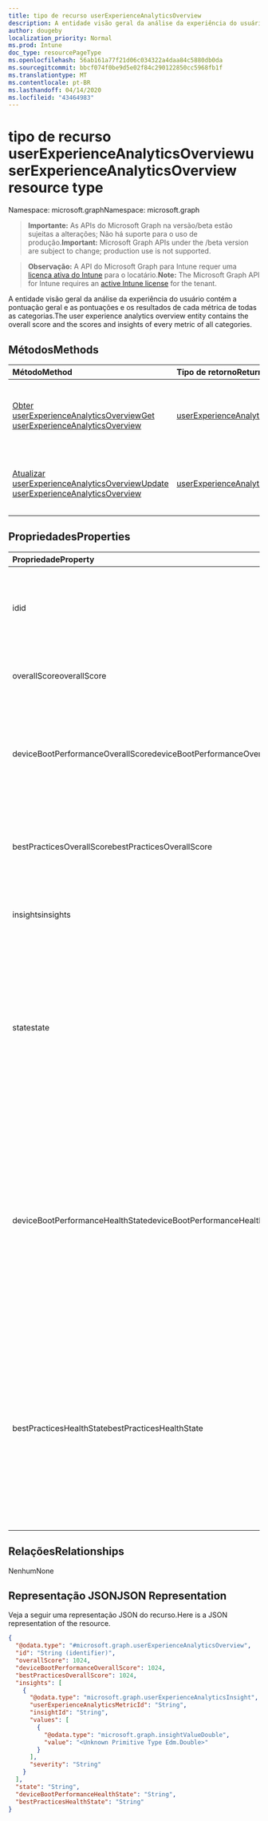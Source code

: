 ```yaml
---
title: tipo de recurso userExperienceAnalyticsOverview
description: A entidade visão geral da análise da experiência do usuário contém a pontuação geral e as pontuações e os resultados de cada métrica de todas as categorias.
author: dougeby
localization_priority: Normal
ms.prod: Intune
doc_type: resourcePageType
ms.openlocfilehash: 56ab161a77f21d06c034322a4daa84c5880db0da
ms.sourcegitcommit: bbcf074f0be9d5e02f84c290122850cc5968fb1f
ms.translationtype: MT
ms.contentlocale: pt-BR
ms.lasthandoff: 04/14/2020
ms.locfileid: "43464983"
---
```

# <a name="userexperienceanalyticsoverview-resource-type"></a><span data-ttu-id="042df-103">tipo de recurso userExperienceAnalyticsOverview</span><span class="sxs-lookup"><span data-stu-id="042df-103">userExperienceAnalyticsOverview resource type</span></span>

<span data-ttu-id="042df-104">Namespace: microsoft.graph</span><span class="sxs-lookup"><span data-stu-id="042df-104">Namespace: microsoft.graph</span></span>

> <span data-ttu-id="042df-105">**Importante:** As APIs do Microsoft Graph na versão/beta estão sujeitas a alterações; Não há suporte para o uso de produção.</span><span class="sxs-lookup"><span data-stu-id="042df-105">**Important:** Microsoft Graph APIs under the /beta version are subject to change; production use is not supported.</span></span>

> <span data-ttu-id="042df-106">**Observação:** A API do Microsoft Graph para Intune requer uma [licença ativa do Intune](https://go.microsoft.com/fwlink/?linkid=839381) para o locatário.</span><span class="sxs-lookup"><span data-stu-id="042df-106">**Note:** The Microsoft Graph API for Intune requires an [active Intune license](https://go.microsoft.com/fwlink/?linkid=839381) for the tenant.</span></span>

<span data-ttu-id="042df-107">A entidade visão geral da análise da experiência do usuário contém a pontuação geral e as pontuações e os resultados de cada métrica de todas as categorias.</span><span class="sxs-lookup"><span data-stu-id="042df-107">The user experience analytics overview entity contains the overall score and the scores and insights of every metric of all categories.</span></span>

## <a name="methods"></a><span data-ttu-id="042df-108">Métodos</span><span class="sxs-lookup"><span data-stu-id="042df-108">Methods</span></span>
|<span data-ttu-id="042df-109">Método</span><span class="sxs-lookup"><span data-stu-id="042df-109">Method</span></span>|<span data-ttu-id="042df-110">Tipo de retorno</span><span class="sxs-lookup"><span data-stu-id="042df-110">Return Type</span></span>|<span data-ttu-id="042df-111">Descrição</span><span class="sxs-lookup"><span data-stu-id="042df-111">Description</span></span>|
|:---|:---|:---|
|[<span data-ttu-id="042df-112">Obter userExperienceAnalyticsOverview</span><span class="sxs-lookup"><span data-stu-id="042df-112">Get userExperienceAnalyticsOverview</span></span>](../api/intune-devices-userexperienceanalyticsoverview-get.md)|[<span data-ttu-id="042df-113">userExperienceAnalyticsOverview</span><span class="sxs-lookup"><span data-stu-id="042df-113">userExperienceAnalyticsOverview</span></span>](../resources/intune-devices-userexperienceanalyticsoverview.md)|<span data-ttu-id="042df-114">Leia as propriedades e as relações do objeto [userExperienceAnalyticsOverview](../resources/intune-devices-userexperienceanalyticsoverview.md) .</span><span class="sxs-lookup"><span data-stu-id="042df-114">Read properties and relationships of the [userExperienceAnalyticsOverview](../resources/intune-devices-userexperienceanalyticsoverview.md) object.</span></span>|
|[<span data-ttu-id="042df-115">Atualizar userExperienceAnalyticsOverview</span><span class="sxs-lookup"><span data-stu-id="042df-115">Update userExperienceAnalyticsOverview</span></span>](../api/intune-devices-userexperienceanalyticsoverview-update.md)|[<span data-ttu-id="042df-116">userExperienceAnalyticsOverview</span><span class="sxs-lookup"><span data-stu-id="042df-116">userExperienceAnalyticsOverview</span></span>](../resources/intune-devices-userexperienceanalyticsoverview.md)|<span data-ttu-id="042df-117">Atualiza as propriedades de um objeto [userExperienceAnalyticsOverview](../resources/intune-devices-userexperienceanalyticsoverview.md) .</span><span class="sxs-lookup"><span data-stu-id="042df-117">Update the properties of a [userExperienceAnalyticsOverview](../resources/intune-devices-userexperienceanalyticsoverview.md) object.</span></span>|

## <a name="properties"></a><span data-ttu-id="042df-118">Propriedades</span><span class="sxs-lookup"><span data-stu-id="042df-118">Properties</span></span>
|<span data-ttu-id="042df-119">Propriedade</span><span class="sxs-lookup"><span data-stu-id="042df-119">Property</span></span>|<span data-ttu-id="042df-120">Tipo</span><span class="sxs-lookup"><span data-stu-id="042df-120">Type</span></span>|<span data-ttu-id="042df-121">Descrição</span><span class="sxs-lookup"><span data-stu-id="042df-121">Description</span></span>|
|:---|:---|:---|
|<span data-ttu-id="042df-122">id</span><span class="sxs-lookup"><span data-stu-id="042df-122">id</span></span>|<span data-ttu-id="042df-123">String</span><span class="sxs-lookup"><span data-stu-id="042df-123">String</span></span>|<span data-ttu-id="042df-124">O identificador exclusivo da visão geral da análise da experiência do usuário.</span><span class="sxs-lookup"><span data-stu-id="042df-124">The unique identifier of the user experience analytics overview.</span></span>|
|<span data-ttu-id="042df-125">overallScore</span><span class="sxs-lookup"><span data-stu-id="042df-125">overallScore</span></span>|<span data-ttu-id="042df-126">Int32</span><span class="sxs-lookup"><span data-stu-id="042df-126">Int32</span></span>|<span data-ttu-id="042df-127">A pontuação geral da análise da experiência do usuário.</span><span class="sxs-lookup"><span data-stu-id="042df-127">The user experience analytics overall score.</span></span>|
|<span data-ttu-id="042df-128">deviceBootPerformanceOverallScore</span><span class="sxs-lookup"><span data-stu-id="042df-128">deviceBootPerformanceOverallScore</span></span>|<span data-ttu-id="042df-129">Int32</span><span class="sxs-lookup"><span data-stu-id="042df-129">Int32</span></span>|<span data-ttu-id="042df-130">A pontuação geral do desempenho de inicialização do dispositivo analítico da experiência do usuário.</span><span class="sxs-lookup"><span data-stu-id="042df-130">The user experience analytics device boot performance overall score.</span></span>|
|<span data-ttu-id="042df-131">bestPracticesOverallScore</span><span class="sxs-lookup"><span data-stu-id="042df-131">bestPracticesOverallScore</span></span>|<span data-ttu-id="042df-132">Int32</span><span class="sxs-lookup"><span data-stu-id="042df-132">Int32</span></span>|<span data-ttu-id="042df-133">A pontuação geral das práticas recomendadas de análise da experiência do usuário.</span><span class="sxs-lookup"><span data-stu-id="042df-133">The user experience analytics best practices overall score.</span></span>|
|<span data-ttu-id="042df-134">insights</span><span class="sxs-lookup"><span data-stu-id="042df-134">insights</span></span>|<span data-ttu-id="042df-135">coleção [userExperienceAnalyticsInsight](../resources/intune-devices-userexperienceanalyticsinsight.md)</span><span class="sxs-lookup"><span data-stu-id="042df-135">[userExperienceAnalyticsInsight](../resources/intune-devices-userexperienceanalyticsinsight.md) collection</span></span>|<span data-ttu-id="042df-136">A experiência do usuário do Analytics insights.</span><span class="sxs-lookup"><span data-stu-id="042df-136">The user experience analytics insights.</span></span>|
|<span data-ttu-id="042df-137">state</span><span class="sxs-lookup"><span data-stu-id="042df-137">state</span></span>|[<span data-ttu-id="042df-138">userExperienceAnalyticsHealthState</span><span class="sxs-lookup"><span data-stu-id="042df-138">userExperienceAnalyticsHealthState</span></span>](../resources/intune-devices-userexperienceanalyticshealthstate.md)|<span data-ttu-id="042df-139">O estado de integridade atual da visão geral da análise da experiência do usuário.</span><span class="sxs-lookup"><span data-stu-id="042df-139">The current health state of the user experience analytics overview.</span></span> <span data-ttu-id="042df-140">Os valores possíveis são: `unknown`, `insufficientData`, `needsAttention`, `meetingGoals`.</span><span class="sxs-lookup"><span data-stu-id="042df-140">Possible values are: `unknown`, `insufficientData`, `needsAttention`, `meetingGoals`.</span></span>|
|<span data-ttu-id="042df-141">deviceBootPerformanceHealthState</span><span class="sxs-lookup"><span data-stu-id="042df-141">deviceBootPerformanceHealthState</span></span>|[<span data-ttu-id="042df-142">userExperienceAnalyticsHealthState</span><span class="sxs-lookup"><span data-stu-id="042df-142">userExperienceAnalyticsHealthState</span></span>](../resources/intune-devices-userexperienceanalyticshealthstate.md)|<span data-ttu-id="042df-143">O estado de integridade atual da categoria "BootPerformance" da análise de experiência do usuário.</span><span class="sxs-lookup"><span data-stu-id="042df-143">The current health state of the user experience analytics 'BootPerformance' category.</span></span> <span data-ttu-id="042df-144">Os valores possíveis são: `unknown`, `insufficientData`, `needsAttention`, `meetingGoals`.</span><span class="sxs-lookup"><span data-stu-id="042df-144">Possible values are: `unknown`, `insufficientData`, `needsAttention`, `meetingGoals`.</span></span>|
|<span data-ttu-id="042df-145">bestPracticesHealthState</span><span class="sxs-lookup"><span data-stu-id="042df-145">bestPracticesHealthState</span></span>|[<span data-ttu-id="042df-146">userExperienceAnalyticsHealthState</span><span class="sxs-lookup"><span data-stu-id="042df-146">userExperienceAnalyticsHealthState</span></span>](../resources/intune-devices-userexperienceanalyticshealthstate.md)|<span data-ttu-id="042df-147">O estado de integridade atual da categoria "BestPractices" da análise de experiência do usuário.</span><span class="sxs-lookup"><span data-stu-id="042df-147">The current health state of the user experience analytics 'BestPractices' category.</span></span> <span data-ttu-id="042df-148">Os valores possíveis são: `unknown`, `insufficientData`, `needsAttention`, `meetingGoals`.</span><span class="sxs-lookup"><span data-stu-id="042df-148">Possible values are: `unknown`, `insufficientData`, `needsAttention`, `meetingGoals`.</span></span>|

## <a name="relationships"></a><span data-ttu-id="042df-149">Relações</span><span class="sxs-lookup"><span data-stu-id="042df-149">Relationships</span></span>
<span data-ttu-id="042df-150">Nenhum</span><span class="sxs-lookup"><span data-stu-id="042df-150">None</span></span>

## <a name="json-representation"></a><span data-ttu-id="042df-151">Representação JSON</span><span class="sxs-lookup"><span data-stu-id="042df-151">JSON Representation</span></span>
<span data-ttu-id="042df-152">Veja a seguir uma representação JSON do recurso.</span><span class="sxs-lookup"><span data-stu-id="042df-152">Here is a JSON representation of the resource.</span></span>
<!-- {
  "blockType": "resource",
  "keyProperty": "id",
  "@odata.type": "microsoft.graph.userExperienceAnalyticsOverview"
}
-->
``` json
{
  "@odata.type": "#microsoft.graph.userExperienceAnalyticsOverview",
  "id": "String (identifier)",
  "overallScore": 1024,
  "deviceBootPerformanceOverallScore": 1024,
  "bestPracticesOverallScore": 1024,
  "insights": [
    {
      "@odata.type": "microsoft.graph.userExperienceAnalyticsInsight",
      "userExperienceAnalyticsMetricId": "String",
      "insightId": "String",
      "values": [
        {
          "@odata.type": "microsoft.graph.insightValueDouble",
          "value": "<Unknown Primitive Type Edm.Double>"
        }
      ],
      "severity": "String"
    }
  ],
  "state": "String",
  "deviceBootPerformanceHealthState": "String",
  "bestPracticesHealthState": "String"
}
```



